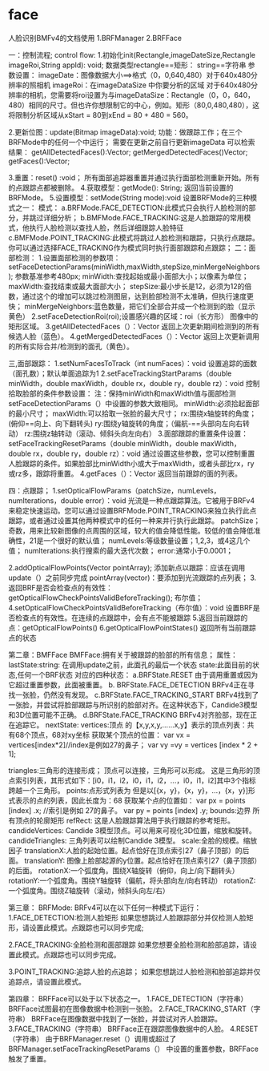 # face
人脸识别BMFv4的文档使用
1.BRFManager 
2.BRFFace

一：控制流程;
control flow:
1.初始化init(Rectangle,imageDateSize,Rectangle imageRoi,String appld): void;
  数据类型rectangle==矩形：
        string==字符串
  参数设置：
  imageDate：图像数据大小==>格式（0，0,640,480）对于640x480分辨率的照相机
   imageRoi：在imageDataSize 中你要分析的区域
   对于640x480分辨率的相机，您需要将roi设置为与imageDataSize：Rectangle（0，0，640，480）相同的尺寸。但也许你想限制它的中心，例如。矩形（80,0,480,480），这将限制分析区域从xStart = 80到xEnd = 80 + 480 = 560。
   
2.更新位图：update(Bitmap imageData):void;
  功能：做跟踪工作；在三个BRFMode中的任何一个中运行；
  需要在更新之前自行更新imageData
  可以检索结果：
  getAllDetectedFaces():Vector<rectangle>;
  getMergedDetectedFaces()Vector<rectangle>;
  getFaces():Vector<BRFFace>;
 
3.重置：reset() :void；
所有面部追踪器重置并通过执行面部检测重新开始。所有的点跟踪点都被删除。
4.获取模型：getMode(): String;
返回当前设置的BRFMode。
5.设置模型：setMode(String mode):void
设置BRFMode的三种模式之一：
模式：
a.BRFMode.FACE_DETECTION:此模式只会执行人脸检测的部分，并跳过详细分析；
b.BMFMode.FACE_TRACKING:这是人脸跟踪的常用模式，他执行人脸检测以查找人脸，然后详细跟踪人脸特征
c.BMFMode.POINT_TRACKING:此模式将跳过人脸检测和跟踪，只执行点跟踪。你可以通过选择FACE_TRACKING作为模式同时执行面部跟踪和点跟踪；
二：面部检测：
1.设置面部检测的参数项：
setFaceDetectionParams(minWidth,maxWidth,stepSize,minMergeNeighbors);
参数基准参考480px;
minWidth:查找起始或最小面部大小；以像素为单位；
maxWidth:查找结束或最大面部大小；
stepSize:最小步长是12，必须为12的倍数，通过这个的增加可以跳过检测图层，达到脸部检测不太准确，但执行速度更快；
minMergeNeighbors:蓝色数量，把它们全部合并成一个检测到的脸（显示黄色）
2.setFaceDetectionRoi(roi);设置感兴趣的区域：roi（长方形）
图像中的矩形区域。
3.getAllDetectedFaces（）：Vector <Rectangle>
返回上次更新期间检测到的所有候选人脸（蓝色）。
4.getMergedDetectedFaces（）：Vector <Rectangle>
返回上次更新调用的所有实际合并/检测到的面孔（黄色）。

三,面部跟踪：
1.setNumFacesToTrack（int numFaces）：void
设置追踪的面数（面孔数）；默认单面追踪为1
2.setFaceTrackingStartParams（double minWidth，double maxWidth，double rx，double ry，double rz）：void
控制拾取脸部的条件参数设置：
注：保持minWidth和maxWidth值与面部检测setFaceDetectionParams（）中设置的参数大致相同。
minWidth:必须拾起面部的最小尺寸；
maxWidth:可以拾取一张脸的最大尺寸；
rx:围绕x轴旋转的角度；(俯仰==向上、向下翻转头)
ry:围绕y轴旋转的角度；（偏航-==头部向左向右转动）
rz:围绕z轴转动（滚动、倾斜头向左向右）
3.面部跟踪的重置条件设置：
setFaceTrackingResetParams（double minWidth，double maxWidth，double rx，double ry，double rz）：void
通过设置这些参数，您可以控制重置人脸跟踪的条件。如果脸部比minWidth小或大于maxWidth，或者头部比rx，ry或rz多，跟踪将重置。
4.getFaces（）：Vector <BRFFace>返回当前跟踪的面的列表。

四：点跟踪；
1.setOpticalFlowParams（patchSize，numLevels，numIterations，double error）：void
光流是一种点跟踪算法。它被用于BRFv4来稳定快速运动。您可以通过设置BRFMode.POINT_TRACKING来独立执行此点跟踪，或者通过设置其他两种模式中的任何一种来并行执行此跟踪。
patchSize；奇数，用来比较新图像的点周围的区域，较大的值会降低性能。较低的值会降低准确性，21是一个很好的默认值；
numLevels:等级数量设置；1,2,3，或4这几个值；
numlterations:执行搜索的最大迭代次数；
error:通常小于0.0001；


2.addOpticalFlowPoints(Vector <Point> pointArray);
添加新点以跟踪：应该在调用update（）之前同步完成
pointArray(vector<Point>)：要添加到光流跟踪的点列表；
3.返回BRF是否会检查点的有效性：
getOpticalFlowCheckPointsValidBeforeTracking(); 布尔值；
4.setOpticalFlowCheckPointsValidBeforeTracking（布尔值）：void
设置BRF是否检查点的有效性。在连续的点跟踪中，会有点不能被跟踪
5.返回当前跟踪的点：getOpticalFlowPoints()
6.getOpticalFlowPointStates()
返回所有当前跟踪点的状态

第二章：BMFFace
BMFFace:拥有关于被跟踪的脸部的所有信息；
属性：
lastState:string: 在调用update之前，此面孔的最后一个状态
state:此面目前的状态,任何一个BRF状态
对应的四种状态：
    a.BRFState.RESET
      由于调用重置或因为它超过重置参数，此面被重置。
    b. BRFState.FACE_DETECTION
      BRFv4正在寻找一张脸，仍然没有发现。
    c.BRFState.FACE_TRACKING_START
      BRFv4找到了一张脸，并尝试将脸部跟踪与所识别的脸部对齐。在这种状态下，Candide3模型和3D位置可能不正确。
    d.BRFState.FACE_TRACKING
      BRFv4对齐脸部，现在正在追踪它。
nextState:
vertices:顶点 的【x,y,x,y,......x,y】表示的顶点列表：共有68个顶点，68对xy坐标
获取某个顶点的位置：
var vx = vertices[index*2]//index是例如27的鼻子；
var vy =vy = vertices [index * 2 + 1];

triangles:三角形的连接形成；
顶点可以连接，三角形可以形成。
这是三角形的顶点索引列表，其形式如下：[i0，i1，i2，i0，i1，i2，...，i0，i1，i2]其中3个指标跨越一个三角形。
points:点形式列表为
  但是以[{x，y}，{x，y}，...，{x，y}]形式表示的点的列表，因此长度为：68 
  获取某个点的位置如： 
  var px = points [index] .x; //索引是例如 27的鼻子。
  var py = points [index] .y;
bounds:边界
所有顶点的轮廓矩形
refRect:
这是人脸跟踪算法用于执行跟踪的参考矩形。
candideVertices: Candide 3模型顶点。可以用来可视化3D位置，缩放和旋转。
candideTriangles: 三角列表可以绘制Candide 3模型。
scale:全脸的规模。缩放因子
translationX:人脸的起始位置。起点恰好在顶点索引27（鼻子顶部）的后面。
translationY: 图像上脸部起源的y位置。起点恰好在顶点索引27（鼻子顶部）的后面。
rotationX:一个弧度角。围绕X轴旋转（俯仰，向上/向下翻转头）
rotationY:一个弧度角。围绕Y轴旋转（偏航，将头部向左/向右转动）
rotationZ:一个弧度角。围绕Z轴旋转（滚动，倾斜头向左/右）

第三章：
BRFMode:
BRFv4可以在以下任何一种模式下运行：
1.FACE_DETECTION:检测人脸矩形
如果您想跳过人脸跟踪部分并仅检测人脸矩形，请设置此模式。点跟踪也可以同步完成;

2.FACE_TRACKING:全脸检测和面部跟踪
如果您想要全脸检测和脸部追踪，请设置此模式。点跟踪也可以同步完成。

3.POINT_TRACKING:追踪人脸的点追踪；
如果您想跳过人脸检测和脸部追踪并仅追踪点，请设置此模式。

第四章：
BRFFace可以处于以下状态之一。
1.FACE_DETECTION（字符串）
    BRFFace试图最初在图像数据中检测到一张脸。
2.FACE_TRACKING_START（字符串）
  BRFFace在图像数据中找到了一张脸，并尝试对齐人脸跟踪。
3.FACE_TRACKING（字符串）
  BRFFace正在跟踪图像数据中的人脸。
4.RESET（字符串）
  由于BRFManager.reset（）调用或超过了BRFManager.setFaceTrackingResetParams（）
  中设置的重置参数，BRFFace触发了重置。
